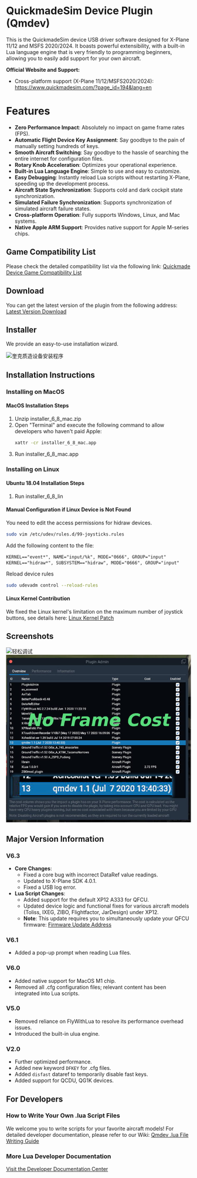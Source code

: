 # QuickmadeSim Device Plugin (Qmdev)

This is the QuickmadeSim device USB driver software designed for X-Plane 11/12 and MSFS 2020/2024.
It boasts powerful extensibility, with a built-in Lua language engine that is very friendly to programming beginners, allowing you to easily add support for your own aircraft.

**Official Website and Support:**
* Cross-platform support (X-Plane 11/12/MSFS2020/2024): https://www.quickmadesim.com/?page_id=194&lang=en

# Features

*   **Zero Performance Impact**: Absolutely no impact on game frame rates (FPS).
*   **Automatic Flight Device Key Assignment**: Say goodbye to the pain of manually setting hundreds of keys.
*   **Smooth Aircraft Switching**: Say goodbye to the hassle of searching the entire internet for configuration files.
*   **Rotary Knob Acceleration**: Optimizes your operational experience.
*   **Built-in Lua Language Engine**: Simple to use and easy to customize.
*   **Easy Debugging**: Instantly reload Lua scripts without restarting X-Plane, speeding up the development process.
*   **Aircraft State Synchronization**: Supports cold and dark cockpit state synchronization.
*   **Simulated Failure Synchronization**: Supports synchronization of simulated aircraft failure states.
*   **Cross-platform Operation**: Fully supports Windows, Linux, and Mac systems.
*   **Native Apple ARM Support**: Provides native support for Apple M-series chips.

## Game Compatibility List

Please check the detailed compatibility list via the following link:
[Quickmade Device Game Compatibility List](https://docs.qq.com/sheet/DWERFQnRmVUFZeHBi?tab=000001)

## Download

You can get the latest version of the plugin from the following address:
[Latest Version Download](https://gitee.com/cpuwolf/Quickmadedevice/releases)

## Installer

We provide an easy-to-use installation wizard.

![奎克质造设备安装程序](img/qmdev_mac_install.gif)

## Installation Instructions

### Installing on MacOS

#### **MacOS Installation Steps**
1. Unzip installer_6_8_mac.zip
2. Open "Terminal" and execute the following command to allow developers who haven't paid Apple:
    ```bash
    xattr -cr installer_6_8_mac.app
    ```
3. Run installer_6_8_mac.app

### Installing on Linux

#### **Ubuntu 18.04 Installation Steps**
1. Run installer_6_8_lin

#### **Manual Configuration if Linux Device is Not Found**

You need to edit the access permissions for hidraw devices.
```bash
sudo vim /etc/udev/rules.d/99-joysticks.rules
```
Add the following content to the file:
```
KERNEL=="event*", NAME="input/%k", MODE="0666", GROUP="input"
KERNEL=="hidraw*", SUBSYSTEM=="hidraw", MODE="0666", GROUP="input"
```
Reload device rules
```bash
sudo udevadm control --reload-rules
```

#### **Linux Kernel Contribution**
We fixed the Linux kernel's limitation on the maximum number of joystick buttons, see details here:
[Linux Kernel Patch](https://patchwork.kernel.org/patch/11657985/)

## Screenshots

![轻松调试](img/menu_reload.png)
![零性能影响](img/nocost.jpg)

## Major Version Information

### **V6.3**

*   **Core Changes**:
    *   Fixed a core bug with incorrect DataRef value readings.
    *   Updated to X-Plane SDK 4.0.1.
    *   Fixed a USB log error.
*   **Lua Script Changes**:
    *   Added support for the default XP12 A333 for QFCU.
    *   Updated device logic and functional fixes for various aircraft models (Toliss, IXEG, ZIBO, Flightfactor, JarDesign) under XP12.
    *   **Note**: This update requires you to simultaneously update your QFCU firmware: [Firmware Update Address](https://www.quickmadesim.com/?page_id=658&lang=en)

### **V6.1**
*   Added a pop-up prompt when reading Lua files.

### **V6.0**
*   Added native support for MacOS M1 chip.
*   Removed all .cfg configuration files; relevant content has been integrated into Lua scripts.

### **V5.0**
*   Removed reliance on FlyWithLua to resolve its performance overhead issues.
*   Introduced the built-in ulua engine.

### **V2.0**
*   Further optimized performance.
*   Added new keyword `DFKEY` for .cfg files.
*   Added `disfast` dataref to temporarily disable fast keys.
*   Added support for QCDU, QG1K devices.

## For Developers

### **How to Write Your Own .lua Script Files**

We welcome you to write scripts for your favorite aircraft models! For detailed developer documentation, please refer to our Wiki:
[Qmdev .lua File Writing Guide](https://gitee.com/cpuwolf/Quickmadedevice/wiki/Qmdev-.lua-files)

### **More Lua Developer Documentation**

[Visit the Developer Documentation Center](https://gitee.com/cpuwolf/Quickmadedevice/wiki)
